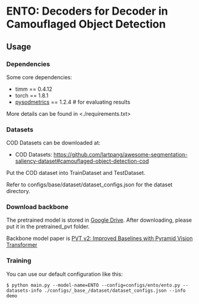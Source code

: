 # ENTO: Decoders for Decoder in Camouflaged Object Detection



## Usage

### Dependencies

Some core dependencies:

- timm == 0.4.12
- torch == 1.8.1
- [pysodmetrics](https://github.com/lartpang/PySODMetrics) == 1.2.4 # for evaluating results

More details can be found in <./requirements.txt>

### Datasets

COD Datasets can be downloaded at:
- COD Datasets: <https://github.com/lartpang/awesome-segmentation-saliency-dataset#camouflaged-object-detection-cod>

Put the COD dataset into TrainDataset and TestDataset. 

Refer to configs/base/dataset/dataset_configs.json for the dataset directory.

### Download backbone
The pretrained model is stored in [Google Drive](https://drive.google.com/file/d/1H3UeZzOk7KL7_-SkUvk6Qijjq_dQrE98/view?usp=share_link). After downloading, please put it in the pretrained_pvt folder.

Backbone model paper is [PVT v2: Improved Baselines with Pyramid Vision Transformer](https://arxiv.org/abs/2106.13797)


### Training

You can use our default configuration like this:

```shell
$ python main.py --model-name=ENTO --config=configs/ento/ento.py --datasets-info ./configs/_base_/dataset/dataset_configs.json --info demo
```
